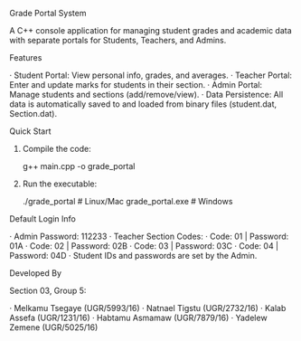 Grade Portal System

A C++ console application for managing student grades and academic data with separate portals for Students, Teachers, and Admins.

Features

· Student Portal: View personal info, grades, and averages.
· Teacher Portal: Enter and update marks for students in their section.
· Admin Portal: Manage students and sections (add/remove/view).
· Data Persistence: All data is automatically saved to and loaded from binary files (student.dat, Section.dat).

Quick Start

1. Compile the code:
   
   g++ main.cpp -o grade_portal
   
2. Run the executable:

   ./grade_portal  # Linux/Mac
   grade_portal.exe # Windows
   

Default Login Info

· Admin Password: 112233
· Teacher Section Codes:
  · Code: 01 | Password: 01A
  · Code: 02 | Password: 02B
  · Code: 03 | Password: 03C
  · Code: 04 | Password: 04D
· Student IDs and passwords are set by the Admin.

Developed By

Section 03, Group 5:

· Melkamu Tsegaye (UGR/5993/16)
· Natnael Tigstu (UGR/2732/16)
· Kalab Assefa (UGR/1231/16)
· Habtamu Asmamaw (UGR/7879/16)
· Yadelew Zemene (UGR/5025/16)
